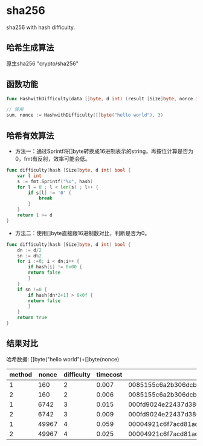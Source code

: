 # sha256
sha256 with hash difficulty.

## 哈希生成算法
原生sha256 "crypto/sha256"

## 函数功能
``` go
func HashwithDifficulty(data []byte, d int) (result [Size]byte, nonce int64)

// 使用
sum, nonce := HashwithDifficulty([]byte("hello world"), 3)
```

## 哈希有效算法
- 方法一：通过Sprintf将[]byte转换成16进制表示的string，再按位计算是否为0，fmt有反射，效率可能会低。
```go
func difficulty(hash [Size]byte, d int) bool {
    var l int
    s := fmt.Sprintf("%x", hash)
    for l = 0 ; l < len(s) ; l++ {
        if s[l] != '0' {
            break
        }  
    }
    return l >= d
}
```
- 方法二：使用[]byte直接跟16进制数对比，判断是否为0。
```go
func difficulty(hash [Size]byte, d int) bool {
    dn := d/2
    sn := d%2
    for i :=0; i < dn;i++ {
        if hash[i] != 0x00 {
        return false
        }
    }
    if sn !=0 {
        if hash[dn*2+1] > 0x0f {
        return false
        }
    }
    return true
}
```

## 结果对比
哈希数据: []byte("hello world")+[]byte(nonce)

|    method  |nonce| difficulty |timecost|result  |
| ---------- | ----| ---------- | -----  |--------|
| 1          |160  |  2         |0.007   |0085155c6a2b306dcb8387dcbd7dd6c2fbcaf5b6735e3fd58c24914c7b909c13|
| 2          |160  |  2         | 0.006  |0085155c6a2b306dcb8387dcbd7dd6c2fbcaf5b6735e3fd58c24914c7b909c13|
| 1          |6742 |  3         |0.015   |000fd9024e22437d38075ad87a7ca2649e66384ee67943a66eef482f5fe437c7|
| 2          |6742 |  3         | 0.009  |000fd9024e22437d38075ad87a7ca2649e66384ee67943a66eef482f5fe437c7|
| 1          |49967|  4         |0.059   |00004921c6f7acd81acd24a477fd29d1effeb58ba6943007e63420a6d2b0e973|
| 2          |49967|  4         | 0.025  |00004921c6f7acd81acd24a477fd29d1effeb58ba6943007e63420a6d2b0e973|